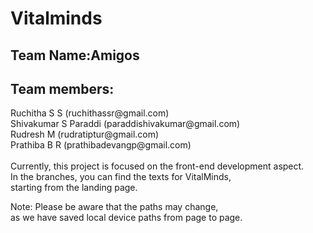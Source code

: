 <h1>Vitalminds</h1>
<h2>Team Name:Amigos</h2>
<h2>Team members:</h2>
Ruchitha S S (ruchithassr@gmail.com) <br>
Shivakumar S Paraddi (paraddishivakumar@gmail.com) <br>
Rudresh M (rudratiptur@gmail.com) <br>
Prathiba B R (prathibadevangp@gmail.com) <br>
<br>
Currently, this project is focused on the front-end development aspect.<br>
In the branches, you can find the texts for VitalMinds,<br>
starting from the landing page.<br>

Note: Please be aware that the paths may change,<br>
as we have saved local device paths from page to page.
